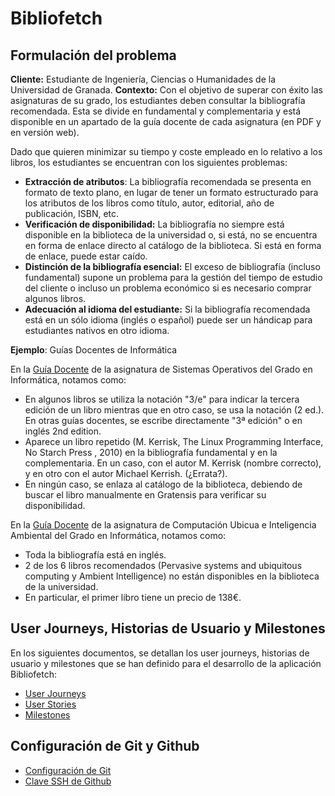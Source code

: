# Bibliofetch

## Formulación del problema

**Cliente:** Estudiante de Ingeniería, Ciencias o Humanidades de la Universidad de Granada.
**Contexto:**  Con el objetivo de superar con éxito las asignaturas de su grado, los estudiantes deben consultar la bibliografía recomendada. Esta se divide en fundamental y complementaria y está disponible en un apartado de la guía docente de cada asignatura (en PDF y en versión web). 

Dado que quieren minimizar su tiempo y coste empleado en lo relativo a los libros, los estudiantes se encuentran con los siguientes problemas:

*  **Extracción de atributos**: La bibliografía recomendada se presenta en formato de texto plano, en lugar de tener un formato estructurado para los atributos de los libros como título, autor, editorial, año de publicación, ISBN, etc.
*   **Verificación de disponibilidad:**  La bibliografía no siempre está disponible en la biblioteca de la universidad o, si está, no se encuentra en forma de enlace directo al catálogo de la biblioteca. Si está en forma de enlace, puede estar caído.
*  **Distinción de la bibliografía esencial:** El exceso de bibliografía (incluso fundamental) supone un problema para la gestión del tiempo de estudio del cliente o incluso un problema económico si es necesario comprar algunos libros.
*  **Adecuación al idioma del estudiante:** Si la bibliografía recomendada está en un sólo idioma (inglés o español) puede ser un hándicap para estudiantes nativos en otro idioma.

**Ejemplo**: Guías Docentes de Informática

En la [Guía Docente](https://www.ugr.es/estudiantes/grados/grado-ingenieria-informatica/sistemas-operativos/guia-docente) de la asignatura de Sistemas Operativos del Grado en Informática, notamos como:

-  En algunos libros se utiliza la notación "3/e" para indicar la tercera edición de un libro mientras que en otro caso, se usa la notación (2 ed.). En otras guías docentes, se escribe directamente "3ª edición" o en inglés 2nd edition.
- Aparece un libro repetido (M. Kerrisk, The Linux Programming Interface, No Starch Press , 2010) en la bibliografía fundamental y en la complementaria. En un caso, con el autor M. Kerrisk (nombre correcto), y en otro con el autor Michael Kerrish. (¿Errata?).
- En ningún caso, se enlaza al catálogo de la biblioteca, debiendo de buscar el libro manualmente en Gratensis para verificar su disponibilidad.

En la [Guía Docente](https://www.ugr.es/estudiantes/grados/grado-ingenieria-informatica/computacubicua-inteligambiental-etecnolinf/guia-docente) de la asignatura de Computación Ubicua e Inteligencia Ambiental del Grado en Informática, notamos como:

- Toda la bibliografía está en inglés.
- 2 de los 6 libros recomendados (Pervasive systems and ubiquitous computing y Ambient Intelligence) no están disponibles en la biblioteca de la universidad.
- En particular, el primer libro tiene un precio de 138€.

## User Journeys, Historias de Usuario y Milestones

En los siguientes documentos, se detallan los user journeys, historias de usuario y milestones que se han definido para el desarrollo de la aplicación Bibliofetch:

- [User Journeys](docs/user-journeys.md)
- [User Stories](docs/user-stories.md)
- [Milestones](docs/milestones.md)

## Configuración de Git y Github

- [Configuración de Git](docs/git_config.png)
- [Clave SSH de Github](docs/ssh_key.png)